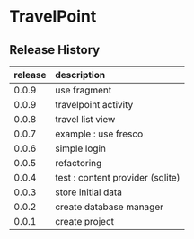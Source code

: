 # TravelPoint

## Release History
| release | description |
| --- | :--- |
| 0.0.9 | use fragment |
| 0.0.9 | travelpoint activity |
| 0.0.8 | travel list view |
| 0.0.7 | example : use fresco |
| 0.0.6 | simple login |
| 0.0.5 | refactoring |
| 0.0.4 | test : content provider (sqlite) |
| 0.0.3 | store initial data |
| 0.0.2 | create database manager |
| 0.0.1 | create project |